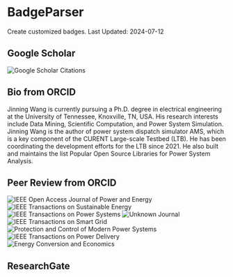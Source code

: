 # BadgeParser
Create customized badges.
Last Updated: 2024-07-12
## Google Scholar
![Google Scholar Citations](https://img.shields.io/badge/Google%20Scholar%20Citations-132-blue.svg?logo=googlescholar&link=https://scholar.google.com/citations?user=Wr7nQZAAAAAJ&hl=en&oi=ao)
## Bio from ORCID
Jinning Wang is currently pursuing a Ph.D. degree in electrical engineering at the University of Tennessee, Knoxville, TN, USA. His research interests include Data Mining, Scientific Computation, and Power System Simulation.
Jinning Wang is the author of power system dispatch simulator AMS, which is a key component of the CURENT Large-scale Testbed (LTB). He has been coordinating the development efforts for the LTB since 2021. He also built and maintains the list Popular Open Source Libraries for Power System Analysis.
## Peer Review from ORCID
![IEEE Open Access Journal of Power and Energy](https://img.shields.io/badge/IEEE%20Open%20Access%20Journal%20of%20Power%20and%20Energy-7-blue.svg)  ![IEEE Transactions on Sustainable Energy](https://img.shields.io/badge/IEEE%20Transactions%20on%20Sustainable%20Energy-6-blue.svg)  ![IEEE Transactions on Power Systems](https://img.shields.io/badge/IEEE%20Transactions%20on%20Power%20Systems-7-blue.svg)  ![Unknown Journal](https://img.shields.io/badge/Unknown%20Journal-5-blue.svg)  ![IEEE Transactions on Smart Grid](https://img.shields.io/badge/IEEE%20Transactions%20on%20Smart%20Grid-7-blue.svg)  ![Protection and Control of Modern Power Systems](https://img.shields.io/badge/Protection%20and%20Control%20of%20Modern%20Power%20Systems-1-blue.svg)  ![IEEE Transactions on Power Delivery](https://img.shields.io/badge/IEEE%20Transactions%20on%20Power%20Delivery-2-blue.svg)  ![Energy Conversion and Economics](https://img.shields.io/badge/Energy%20Conversion%20and%20Economics-1-blue.svg)  
## ResearchGate
